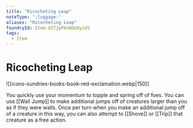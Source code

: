 ```yaml
---
title: "Ricocheting Leap"
noteType: ":luggage:"
aliases: "Ricocheting Leap"
foundryId: Item.UI7jpP6nBUUOysVS
tags:
  - Item
---
```


# Ricocheting Leap
![[icons-sundries-books-book-red-exclamation.webp|150]]

You quickly use your momentum to topple and spring off of foes. You can use [[Wall Jump]] to make additional jumps off of creatures larger than you as if they were walls. Once per turn when you make an additional jump off of a creature in this way, you can also attempt to [[Shove]] or [[Trip]] that creature as a free action.
